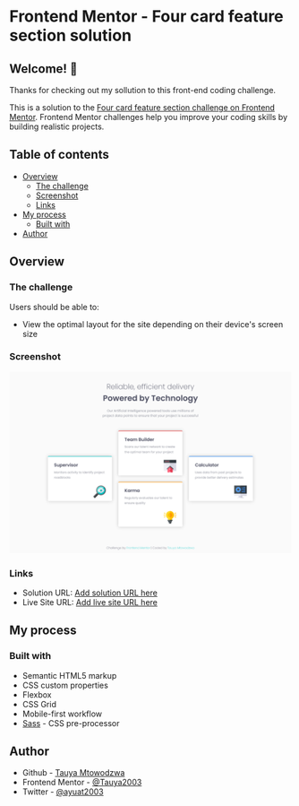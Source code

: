 # Frontend Mentor - Four card feature section solution

## Welcome! 👋

Thanks for checking out my sollution to this front-end coding challenge.

This is a solution to the [Four card feature section challenge on Frontend Mentor](https://www.frontendmentor.io/challenges/four-card-feature-section-weK1eFYK). Frontend Mentor challenges help you improve your coding skills by building realistic projects. 

## Table of contents

- [Overview](#overview)
  - [The challenge](#the-challenge)
  - [Screenshot](#screenshot)
  - [Links](#links)
- [My process](#my-process)
  - [Built with](#built-with)
- [Author](#author)

## Overview

### The challenge

Users should be able to:

- View the optimal layout for the site depending on their device's screen size

### Screenshot

![](./images/Screenshot.png)

### Links

- Solution URL: [Add solution URL here](https://your-solution-url.com)
- Live Site URL: [Add live site URL here](https://your-live-site-url.com)

## My process

### Built with

- Semantic HTML5 markup
- CSS custom properties
- Flexbox
- CSS Grid
- Mobile-first workflow
- [Sass](https://sass-lang.com/) - CSS pre-processor


## Author

- Github - [Tauya Mtowodzwa](https://www.github.com/Tauya2003)
- Frontend Mentor - [@Tauya2003](https://www.frontendmentor.io/profile/Tauya2003)
- Twitter - [@ayuat2003](https://www.twitter.com/ayuat2003)

